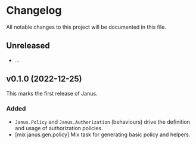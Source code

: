 # Changelog

All notable changes to this project will be documented in this file.

## Unreleased

- ...

## v0.1.0 (2022-12-25)

This marks the first release of Janus.

### Added

- `Janus.Policy` and `Janus.Authorization` (behaviours) drive the definition and usage of authorization policies.
- [mix janus.gen.policy] Mix task for generating basic policy and helpers.
